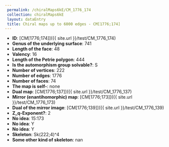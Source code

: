 ```yaml
--- 
 permalink: /chiralMaps6kE/CM_1776_174 
 collection: chiralMaps6kE
 layout: dataEntry
 title: Chiral maps up to 6000 edges - CM[1776;174]
---
```


- **ID**: [CM[1776;174]]({{ site.url }}/test/CM_1776_174)
- **Genus of the underlying surface**: 741
- **Length of the face**: 48
- **Valency**: 16
- **Length of the Petrie polygon**: 444
- **Is the automorphism group solvable?**: S
- **Number of vertices**: 222
- **Number of edges**: 1776
- **Number of faces**: 74
- **The map is self-**: none
- **Dual map**: [CM[1776;137]]({{ site.url }}/test/CM_1776_137)
- **Mirror (enantihomorphic) map**: [CM[1776;173]]({{ site.url }}/test/CM_1776_173)
- **Dual of the mirror image**: [CM[1776;139]]({{ site.url }}/test/CM_1776_139)
- **Z_q-Exponent?**: 2
- **No idea**:  15:173
- **No idea**: Y
- **No idea**: Y
- **Skeleton**: Sk(222;4)^4
- **Some other kind of skeleton**: nan

